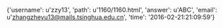 {'username': u'zzy13', 'path': u'1160/1160.html', 'answer': u'ABC', 'email': u'zhangzheyu13@mails.tsinghua.edu.cn', 'time': '2016-02-21:21:09:59'}